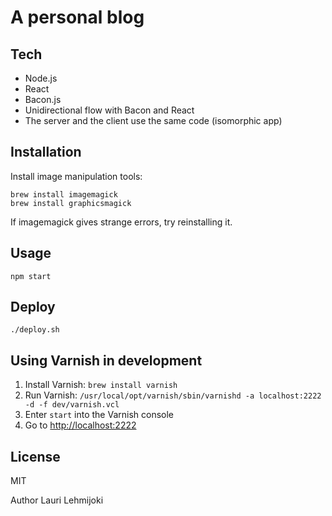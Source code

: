 # A personal blog


## Tech

* Node.js
* React
* Bacon.js
* Unidirectional flow with Bacon and React
* The server and the client use the same code (isomorphic app)

## Installation

Install image manipulation tools:

    brew install imagemagick
    brew install graphicsmagick

If imagemagick gives strange errors, try reinstalling it.

## Usage

    npm start

## Deploy

    ./deploy.sh

## Using Varnish in development

1. Install Varnish: `brew install varnish`
2. Run Varnish: `/usr/local/opt/varnish/sbin/varnishd -a localhost:2222 -d -f dev/varnish.vcl`
3. Enter `start` into the Varnish console
4. Go to <http://localhost:2222>

## License

MIT

Author Lauri Lehmijoki
